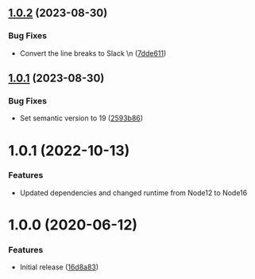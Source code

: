 ## [1.0.2](https://github.com/LoveToKnow/slackify-markdown-action/compare/v1.0.1...v1.0.2) (2023-08-30)


### Bug Fixes

* Convert the line breaks to Slack \n ([7dde611](https://github.com/LoveToKnow/slackify-markdown-action/commit/7dde6117357bfc68efd5143b23d26118a76faba8))

## [1.0.1](https://github.com/LoveToKnow/slackify-markdown-action/compare/v1.0.0...v1.0.1) (2023-08-30)


### Bug Fixes

* Set semantic version to 19 ([2593b86](https://github.com/LoveToKnow/slackify-markdown-action/commit/2593b86a1eb912a8d37ab1cf12908a5bdbb522ba))

# 1.0.1 (2022-10-13)

### Features
* Updated dependencies and changed runtime from Node12 to Node16

# 1.0.0 (2020-06-12)


### Features

* Initial release ([16d8a83](https://github.com/LoveToKnow/slackify-markdown-action/commit/16d8a834b030f5654d70631a00dd323ede9c057c))
